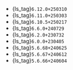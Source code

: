 - {ls_tag}`6.12.0+250310`
- {ls_tag}`6.11.0+250303`
- {ls_tag}`6.10.5+250217`
- {ls_tag}`6.6.0+240729`
- {ls_tag}`6.2.0+230732`
- {ls_tag}`6.0.0+230405`
- {ls_tag}`5.6.68+240625`
- {ls_tag}`5.6.67+240612`
- {ls_tag}`5.6.66+240604`
